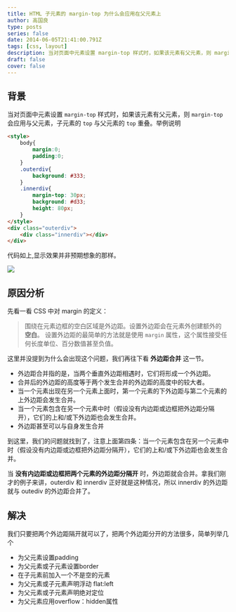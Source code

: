 ```yaml
---
title: HTML 子元素的 margin-top 为什么会应用在父元素上
author: 高国良
type: posts
series: false
date: 2014-06-05T21:41:00.791Z
tags: [css, layout]
description: 当对页面中元素设置 margin-top 样式时，如果该元素有父元素，则 margin-top 会应用于父元素，子元素的 top 与父元素的 top 重叠。
draft: false 
cover: false
---
```


## 背景

当对页面中元素设置 `margin-top` 样式时，如果该元素有父元素，则 `margin-top` 会应用与父元素，子元素的 `top` 与父元素的 `top` 重叠。举例说明

```html
<style>
    body{
        margin:0; 
        padding:0;
    }
    .outerdiv{
        background: #333;
    }
    .innerdiv{
        margin-top: 30px;
        background: #d33; 
        height: 80px;
    }
</style>
<div class="outerdiv">
    <div class="innerdiv"></div>
</div>
```

代码如上,显示效果并非预期想象的那样。

![](052049399746077.jpg)

## 原因分析

先看一看 CSS 中对 margin 的定义：

> 围绕在元素边框的空白区域是外边距。设置外边距会在元素外创建额外的 **空白**。
> 设置外边距的最简单的方法就是使用 `margin` 属性，这个属性接受任何长度单位、百分数值甚至负值。

这里并没提到为什么会出现这个问题，我们再往下看 **外边距合并** 这一节。

- 外边距合并指的是，当两个垂直外边距相遇时，它们将形成一个外边距。  
- 合并后的外边距的高度等于两个发生合并的外边距的高度中的较大者。  
- 当一个元素出现在另一个元素上面时，第一个元素的下外边距与第二个元素的上外边距会发生合并。  
- 当一个元素包含在另一个元素中时（假设没有内边距或边框把外边距分隔开），它们的上和/或下外边距也会发生合并。  
- 外边距甚至可以与自身发生合并

到这里，我们的问题就找到了，注意上面第四条：当一个元素包含在另一个元素中时（假设没有内边距或边框把外边距分隔开），它们的上和/或下外边距也会发生合并。

当 **没有内边距或边框把两个元素的外边距分隔开** 时，外边距就会合并。拿我们刚才的例子来讲，outerdiv 和 innerdiv 正好就是这种情况，所以 innerdiv 的外边距就与 outediv 的外边距合并了。

## 解决

我们只要把两个外边距隔开就可以了，把两个外边距分开的方法很多，简单列举几个

- 为父元素设置padding
- 为父元素或子元素设置border
- 在子元素前加入一个不是空的元素
- 为父元素或子元素声明浮动 flat:left
- 为父元素或子元素声明绝对定位
- 为父元素应用overflow：hidden属性
